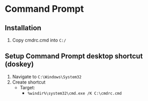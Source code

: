 Command Prompt
==============

Installation
------------
1. Copy cmdrc.cmd into `C:/`

Setup Command Prompt desktop shortcut (doskey)
----------------------------------------------
1. Navigate to `C:\Windows\System32`
2. Create shortcut
	* Target:
		* `%windir%\system32\cmd.exe /K C:\cmdrc.cmd`
